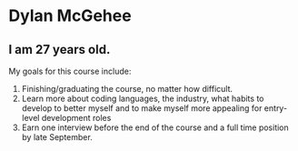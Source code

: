 # Dylan McGehee
## I am 27 years old.
My goals for this course include:
1. Finishing/graduating the course, no matter how difficult.
2. Learn more about coding languages, the industry, what habits to develop to better myself and to make myself more appealing for entry-level development roles
3. Earn one interview before the end of the course and a full time position by late September.
